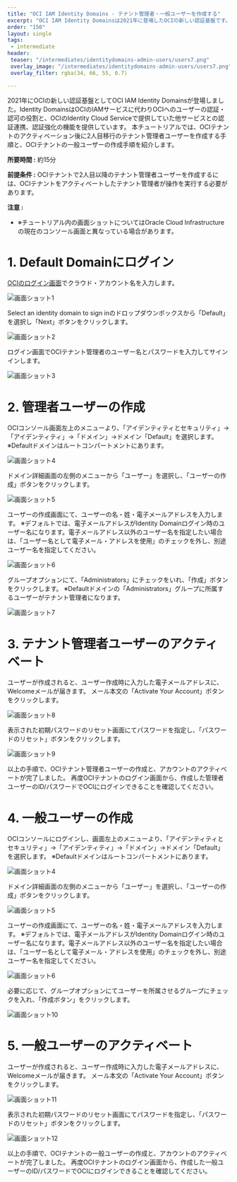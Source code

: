 ```yaml
---
title: "OCI IAM Identity Domains - テナント管理者・一般ユーザーを作成する"
excerpt: "OCI IAM Identity Domainsは2021年に登場したOCIの新しい認証基盤です。本チュートリアルではIdentity DomainsでのOCIテナント管理者ユーザーの作成手順と、一般ユーザーの作成手順を紹介します。"
order: "150"
layout: single
tags:
 - intermediate
header:
 teaser: "/intermediates/identitydomains-admin-users/users7.png"
 overlay_image: "/intermediates/identitydomains-admin-users/users7.png"
 overlay_filter: rgba(34, 66, 55, 0.7)

---
```


2021年にOCIの新しい認証基盤としてOCI IAM Identity Domainsが登場しました。Identity DomainsはOCIのIAMサービスに代わりOCIへのユーザーの認証・認可の役割と、OCIのIdentity Cloud Serviceで提供していた他サービスとの認証連携、認証強化の機能を提供しています。
本チュートリアルでは、OCIテナントのアクティベーション後に2人目移行のテナント管理者ユーザーを作成する手順と、OCIテナントの一般ユーザーの作成手順を紹介します。


**所要時間 :** 約15分


**前提条件 :** OCIテナントで2人目以降のテナント管理者ユーザーを作成するには、OCIテナントをアクティベートしたテナント管理者が操作を実行する必要があります。


**注意 :**
+ ※チュートリアル内の画面ショットについてはOracle Cloud Infrastructureの現在のコンソール画面と異なっている場合があります。



# 1. Default Domainにログイン
[OCIのログイン画面](https://www.oracle.com/cloud/sign-in.html)でクラウド・アカウント名を入力します。
 
  ![画面ショット1](users2.png)


Select an identity domain to sign inのドロップダウンボックスから「Default」を選択し「Next」ボタンをクリックします。
 
  ![画面ショット2](users3.png)


ログイン画面でOCIテナント管理者のユーザー名とパスワードを入力してサインインします。
 
  ![画面ショット3](users4.png)



# 2. 管理者ユーザーの作成

OCIコンソール画面左上のメニューより、「アイデンティティとセキュリティ」→「アイデンティティ」→「ドメイン」→ドメイン「Default」を選択します。
※Defaultドメインはルートコンパートメントにあります。
 
 ![画面ショット4](users5.png)


ドメイン詳細画面の左側のメニューから「ユーザー」を選択し、「ユーザーの作成」ボタンをクリックします。
 
 ![画面ショット5](users6.png)


ユーザーの作成画面にて、ユーザーの名・姓・電子メールアドレスを入力します。
※デフォルトでは、電子メールアドレスがIdentity Domainログイン時のユーザー名になります。電子メールアドレス以外のユーザー名を指定したい場合は、「ユーザー名として電子メール・アドレスを使用」のチェックを外し、別途ユーザー名を指定してください。
 
 ![画面ショット6](users7.png)


グループオプションにて、「Administrators」にチェックをいれ、「作成」ボタンをクリックします。
※Defaultドメインの「Administrators」グループに所属するユーザーがテナント管理者になります。
 
 ![画面ショット7](users8.png)



# 3. テナント管理者ユーザーのアクティベート

ユーザーが作成されると、ユーザー作成時に入力した電子メールアドレスに、Welcomeメールが届きます。
メール本文の「Activate Your Account」ボタンをクリックします。
 
 ![画面ショット8](users9.png)


表示された初期パスワードのリセット画面にてパスワードを指定し、「パスワードのリセット」ボタンをクリックします。
 
 ![画面ショット9](users10.png)


以上の手順で、OCIテナント管理者ユーザーの作成と、アカウントのアクティベートが完了しました。
再度OCIテナントのログイン画面から、作成した管理者ユーザーのID/パスワードでOCIにログインできることを確認してください。


# 4. 一般ユーザーの作成

OCIコンソールにログインし、画面左上のメニューより、「アイデンティティとセキュリティ」→「アイデンティティ」→「ドメイン」→ドメイン「Default」を選択します。
※Defaultドメインはルートコンパートメントにあります。
 
 ![画面ショット4](users5.png)


ドメイン詳細画面の左側のメニューから「ユーザー」を選択し、「ユーザーの作成」ボタンをクリックします。
 
 ![画面ショット5](users6.png)


ユーザーの作成画面にて、ユーザーの名・姓・電子メールアドレスを入力します。
※デフォルトでは、電子メールアドレスがIdentity Domainログイン時のユーザー名になります。電子メールアドレス以外のユーザー名を指定したい場合は、「ユーザー名として電子メール・アドレスを使用」のチェックを外し、別途ユーザー名を指定してください。
 
 ![画面ショット6](users7.png)


必要に応じて、グループオプションにてユーザーを所属させるグループにチェックを入れ、「作成ボタン」をクリックします。
 
 ![画面ショット10](users11.png)


# 5. 一般ユーザーのアクティベート

ユーザーが作成されると、ユーザー作成時に入力した電子メールアドレスに、Welcomeメールが届きます。
メール本文の「Activate Your Account」ボタンをクリックします。
 
 ![画面ショット11](users12.png)


表示された初期パスワードのリセット画面にてパスワードを指定し、「パスワードのリセット」ボタンをクリックします。
 
 ![画面ショット12](users13.png)


以上の手順で、OCIテナントの一般ユーザーの作成と、アカウントのアクティベートが完了しました。
再度OCIテナントのログイン画面から、作成した一般ユーザーのID/パスワードでOCIにログインできることを確認してください。